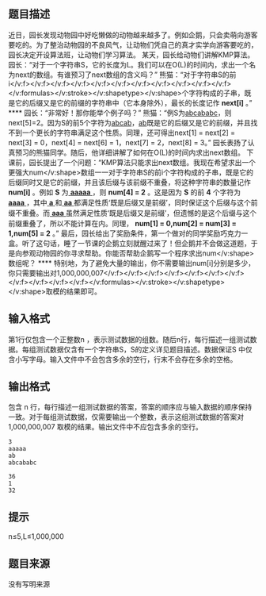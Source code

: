 


## 题目描述
近日，园长发现动物园中好吃懒做的动物越来越多了。例如企鹅，只会卖萌向游客要吃的。为了整治动物园的不良风气，让动物们凭自己的真才实学向游客要吃的，园长决定开设算法班，让动物们学习算法。
某天，园长给动物们讲解KMP算法。
园长：“对于一个字符串S，它的长度为L。我们可以在O(L)的时间内，求出一个名为next的数组。有谁预习了next数组的含义吗？”
熊猫：“对于字符串S的前i</v:f></v:f></v:f></v:f></v:f></v:f></v:f></v:f></v:f></v:f></v:f></v:formulas></v:stroke></v:shapetype></v:shape>个字符构成的子串，既是它的后缀又是它的前缀的字符串中（它本身除外），最长的长度记作 **next[i]** 。” **** 
园长：“非常好！那你能举个例子吗？”
熊猫：“例S为<u>abcababc</u>，则next[5]=2。因为S的前5个字符为<u>abcab</u>，<u>ab</u>既是它的后缀又是它的前缀，并且找不到一个更长的字符串满足这个性质。同理，还可得出next[1] = next[2] = next[3] = 0，next[4] = next[6] = 1，next[7] = 2，next[8] = 3。”
园长表扬了认真预习的熊猫同学。随后，他详细讲解了如何在O(L)的时间内求出next数组。
下课前，园长提出了一个问题：“KMP算法只能求出next数组。我现在希望求出一个更强大num</v:shape>数组一一对于字符串S的前i个字符构成的子串，既是它的后缀同时又是它的前缀，并且该后缀与该前缀不重叠，将这种字符串的数量记作 **num[i]** 。例如 **S** 为<u style="text-indent: 24pt; line-height: 1.5"> **aaaaa** </u>，则 **num[4] = 2** 。这是因为 **S** 的前 **4** 个字符为<u style="text-indent: 24pt; line-height: 1.5"> **aaaa** </u>，其中<u style="text-indent: 24pt; line-height: 1.5"> **a** </u>和<u style="text-indent: 24pt; line-height: 1.5"> **aa** </u>都满足性质‘既是后缀又是前缀’，同时保证这个后缀与这个前缀不重叠。而<u style="text-indent: 24pt; line-height: 1.5"> **aaa** </u>虽然满足性质‘既是后缀又是前缀’，但遗憾的是这个后缀与这个前缀重叠了，所以不能计算在内。同理， **num[1] = 0,num[2] = num[3] = 1,num[5] = 2** 。”
最后，园长给出了奖励条件，第一个做对的同学奖励巧克力一盒。听了这句话，睡了一节课的企鹅立刻就醒过来了！但企鹅并不会做这道题，于是向参观动物园的你寻求帮助。你能否帮助企鹅写一个程序求出num</v:shape>数组呢？ **** 
特别地，为了避免大量的输出，你不需要输出num[i]分别是多少，你只需要输出对1,000,000,007</v:f></v:f></v:f></v:f></v:f></v:f></v:f></v:f></v:f></v:f></v:f></v:formulas></v:stroke></v:shapetype></v:shape>取模的结果即可。
## 输入格式
第1行仅包含一个正整数n ，表示测试数据的组数。随后n行，每行描述一组测试数据。每组测试数据仅含有一个字符串S，S的定义详见题目描述。数据保证S 中仅含小写字母。输入文件中不会包含多余的空行，行末不会存在多余的空格。
## 输出格式
包含 n 行，每行描述一组测试数据的答案，答案的顺序应与输入数据的顺序保持一致。对于每组测试数据，仅需要输出一个整数，表示这组测试数据的答案对 1,000,000,007 取模的结果。输出文件中不应包含多余的空行。 

```input1
3
aaaaa
ab
abcababc

```
```output1
36
1
32 
```

## 提示
n≤5,L≤1,000,000
## 题目来源
没有写明来源


